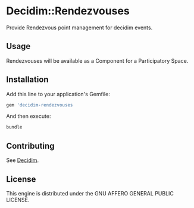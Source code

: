 # Decidim::Rendezvouses

Provide Rendezvous point management for decidim events.

## Usage

Rendezvouses will be available as a Component for a Participatory
Space.

## Installation

Add this line to your application's Gemfile:

```ruby
gem 'decidim-rendezvouses
```

And then execute:

```bash
bundle
```

## Contributing

See [Decidim](https://github.com/decidim/decidim).

## License

This engine is distributed under the GNU AFFERO GENERAL PUBLIC LICENSE.
